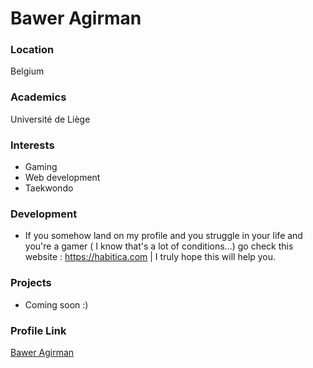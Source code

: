 # Bawer Agirman

### Location

Belgium

### Academics

Université de Liège

### Interests

- Gaming
- Web development
- Taekwondo

### Development

- If you somehow land on my profile and you struggle in your life and you're a gamer ( I know that's a lot of conditions...) go check this website : https://habitica.com | I truly hope this will help you.

### Projects

- Coming soon :)

### Profile Link

[Bawer Agirman](https://github.com/Bawer-Agirman)